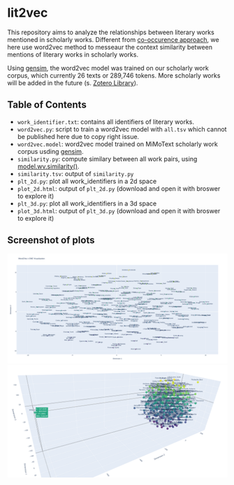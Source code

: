 # lit2vec

This repository aims to analyze the relationships between literary works mentioned in scholarly works. Different from [co-occurence approach](https://github.com/MiMoText/lit_cooccurence), we here use word2vec method to messeaur the context similarity between mentions of literary works in scholarly works.

Using [gensim](https://pypi.org/project/gensim/), the word2vec model was trained on our scholarly work corpus, which currently 26 texts or 289,746 tokens. More scholarly works will be added in the future (s. [Zotero Library](https://www.zotero.org/groups/2342956/mimotext/tags/MMT_scholarly-work/library)). 

## Table of Contents

- `work_identifier.txt`: contains all identifiers of literary works.
- `word2vec.py`: script to train a word2vec model with `all.tsv` which cannot be published here due to copy right issue.
- `word2vec.model`: word2vec model trained on MiMoText scholarly work corpus usding [gensim](https://pypi.org/project/gensim/).
- `similarity.py`: compute similary between all work pairs, using [model.wv.similarity()](https://tedboy.github.io/nlps/generated/generated/gensim.models.Word2Vec.similarity.html).
- `similarity.tsv`: output of `similarity.py`
- `plt_2d.py`: plot all work_identifiers in a 2d space
- `plot_2d.html`: output of `plt_2d.py` (download and open it with broswer to explore it)
- `plt_3d.py`: plot all work_identifiers in a 3d space
- `plot_3d.html`: output of `plt_3d.py` (download and open it with broswer to explore it)

## Screenshot of plots

![Screenshot of 2d plot](plot_2d.png "Screenshot of 2d plot")
![Screenshot of 3d plot](plot_3d.png "Screenshot of 3d plot")
